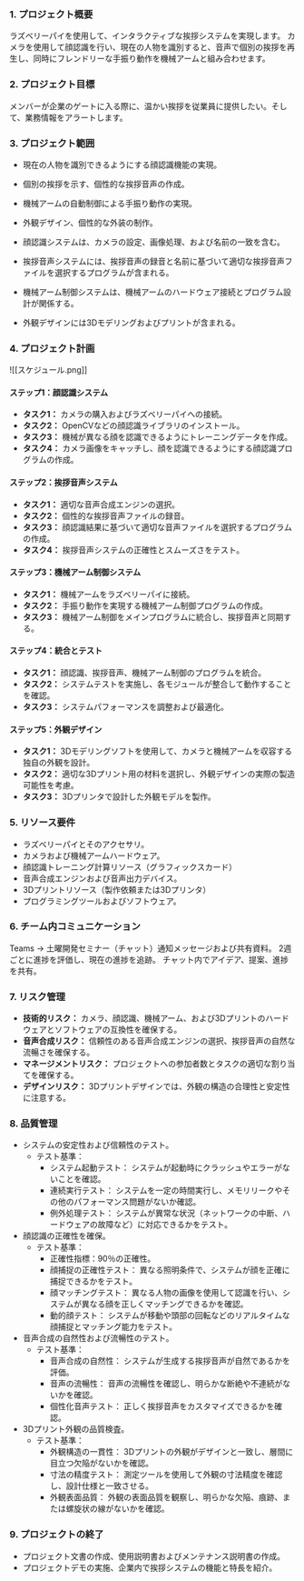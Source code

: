   
### 1. プロジェクト概要

ラズベリーパイを使用して、インタラクティブな挨拶システムを実現します。 カメラを使用して顔認識を行い、現在の人物を識別すると、音声で個別の挨拶を再生し、同時にフレンドリーな手振り動作を機械アームと組み合わせます。

### 2. プロジェクト目標

メンバーが企業のゲートに入る際に、温かい挨拶を従業員に提供したい。そして、業務情報をアラートします。

### 3. プロジェクト範囲

- 現在の人物を識別できるようにする顔認識機能の実現。    
- 個別の挨拶を示す、個性的な挨拶音声の作成。    
- 機械アームの自動制御による手振り動作の実現。    
- 外観デザイン、個性的な外装の制作。

- 顔認識システムは、カメラの設定、画像処理、および名前の一致を含む。    
- 挨拶音声システムには、挨拶音声の録音と名前に基づいて適切な挨拶音声ファイルを選択するプログラムが含まれる。    
- 機械アーム制御システムは、機械アームのハードウェア接続とプログラム設計が関係する。    
- 外観デザインには3Dモデリングおよびプリントが含まれる。    

### 4. プロジェクト計画

![[スケジュール.png]]

#### ステップ1：顔認識システム

- **タスク1：** カメラの購入およびラズベリーパイへの接続。
- **タスク2：** OpenCVなどの顔認識ライブラリのインストール。
- **タスク3：** 機械が異なる顔を認識できるようにトレーニングデータを作成。
- **タスク4：** カメラ画像をキャッチし、顔を認識できるようにする顔認識プログラムの作成。

#### ステップ2：挨拶音声システム

- **タスク1：** 適切な音声合成エンジンの選択。
- **タスク2：** 個性的な挨拶音声ファイルの録音。
- **タスク3：** 顔認識結果に基づいて適切な音声ファイルを選択するプログラムの作成。
- **タスク4：** 挨拶音声システムの正確性とスムーズさをテスト。

#### ステップ3：機械アーム制御システム

- **タスク1：** 機械アームをラズベリーパイに接続。
- **タスク2：** 手振り動作を実現する機械アーム制御プログラムの作成。
- **タスク3：** 機械アーム制御をメインプログラムに統合し、挨拶音声と同期する。

#### ステップ4：統合とテスト

- **タスク1：** 顔認識、挨拶音声、機械アーム制御のプログラムを統合。
- **タスク2：** システムテストを実施し、各モジュールが整合して動作することを確認。
- **タスク3：** システムパフォーマンスを調整および最適化。

#### ステップ5：外観デザイン

- **タスク1：** 3Dモデリングソフトを使用して、カメラと機械アームを収容する独自の外観を設計。
- **タスク2：** 適切な3Dプリント用の材料を選択し、外観デザインの実際の製造可能性を考慮。
- **タスク3：** 3Dプリンタで設計した外観モデルを製作。

### 5. リソース要件

- ラズベリーパイとそのアクセサリ。
- カメラおよび機械アームハードウェア。
- 顔認識トレーニング計算リソース（グラフィックスカード）
- 音声合成エンジンおよび音声出力デバイス。
- 3Dプリントリソース（製作依頼または3Dプリンタ）
- プログラミングツールおよびソフトウェア。

### 6. チーム内コミュニケーション

Teams → 土曜開発セミナー（チャット）通知メッセージおよび共有資料。 2週ごとに進捗を評価し、現在の進捗を追跡。 チャット内でアイデア、提案、進捗を共有。

### 7. リスク管理

- **技術的リスク：** カメラ、顔認識、機械アーム、および3Dプリントのハードウェアとソフトウェアの互換性を確保する。
- **音声合成リスク：** 信頼性のある音声合成エンジンの選択、挨拶音声の自然な流暢さを確保する。
- **マネージメントリスク：** プロジェクトへの参加者数とタスクの適切な割り当てを確保する。
- **デザインリスク：** 3Dプリントデザインでは、外観の構造の合理性と安定性に注意する。

### 8. 品質管理

- システムの安定性および信頼性のテスト。
    - テスト基準： 
	    - システム起動テスト： システムが起動時にクラッシュやエラーがないことを確認。 
	    - 連続実行テスト： システムを一定の時間実行し、メモリリークやその他のパフォーマンス問題がないか確認。 
	    - 例外処理テスト： システムが異常な状況（ネットワークの中断、ハードウェアの故障など）に対応できるかをテスト。
- 顔認識の正確性を確保。
    - テスト基準： 
	    - 正確性指標：90％の正確性。 
	    - 顔捕捉の正確性テスト： 異なる照明条件で、システムが顔を正確に捕捉できるかをテスト。 
	    - 顔マッチングテスト： 異なる人物の画像を使用して認識を行い、システムが異なる顔を正しくマッチングできるかを確認。 
	    - 動的顔テスト： システムが移動や頭部の回転などのリアルタイムな顔捕捉とマッチング能力をテスト。
- 音声合成の自然性および流暢性のテスト。
    - テスト基準： 
	    - 音声合成の自然性： システムが生成する挨拶音声が自然であるかを評価。 
	    - 音声の流暢性： 音声の流暢性を確認し、明らかな断絶や不連続がないかを確認。 
	    - 個性化音声テスト： 正しく挨拶音声をカスタマイズできるかを確認。
- 3Dプリント外観の品質検査。
    - テスト基準： 
	    - 外観構造の一貫性： 3Dプリントの外観がデザインと一致し、層間に目立つ欠陥がないかを確認。 
	    - 寸法の精度テスト： 測定ツールを使用して外観の寸法精度を確認し、設計仕様と一致させる。 
	    - 外観表面品質： 外観の表面品質を観察し、明らかな欠陥、痕跡、または螺旋状の線がないかを確認。

### 9. プロジェクトの終了

- プロジェクト文書の作成、使用説明書およびメンテナンス説明書の作成。
- プロジェクトデモの実施、企業内で挨拶システムの機能と特長を紹介。